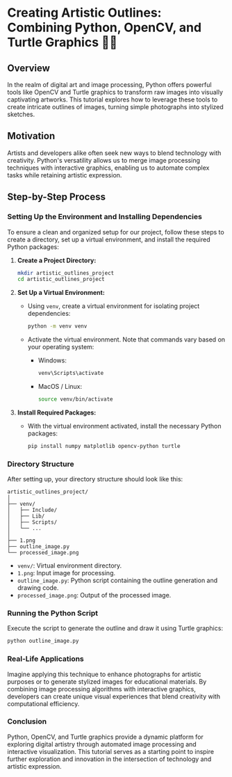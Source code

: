 # Creating Artistic Outlines: Combining Python, OpenCV, and Turtle Graphics 🎨🐍

## Overview
In the realm of digital art and image processing, Python offers powerful tools like OpenCV and Turtle graphics to transform raw images into visually captivating artworks. This tutorial explores how to leverage these tools to create intricate outlines of images, turning simple photographs into stylized sketches.

## Motivation
Artists and developers alike often seek new ways to blend technology with creativity. Python's versatility allows us to merge image processing techniques with interactive graphics, enabling us to automate complex tasks while retaining artistic expression.

## Step-by-Step Process
### Setting Up the Environment and Installing Dependencies
To ensure a clean and organized setup for our project, follow these steps to create a directory, set up a virtual environment, and install the required Python packages:

1. **Create a Project Directory:**
   ```bash
   mkdir artistic_outlines_project
   cd artistic_outlines_project
   ```

2. **Set Up a Virtual Environment:**
   - Using `venv`, create a virtual environment for isolating project dependencies:
     ```bash
     python -m venv venv
     ```

   - Activate the virtual environment. Note that commands vary based on your operating system:
     - Windows:
       ```bash
       venv\Scripts\activate
       ```
     - MacOS / Linux:
       ```bash
       source venv/bin/activate
       ```

3. **Install Required Packages:**
   - With the virtual environment activated, install the necessary Python packages:
     ```bash
     pip install numpy matplotlib opencv-python turtle
     ```

### Directory Structure
After setting up, your directory structure should look like this:

```
artistic_outlines_project/
│
├── venv/
│   ├── Include/
│   ├── Lib/
│   ├── Scripts/
│   └── ...
│
├── 1.png 
├── outline_image.py
└── processed_image.png
```

- `venv/`: Virtual environment directory.
- `1.png`: Input image for processing.
- `outline_image.py`: Python script containing the outline generation and drawing code.
- `processed_image.png`: Output of the processed image.

### Running the Python Script
Execute the script to generate the outline and draw it using Turtle graphics:
```bash
python outline_image.py
```

### Real-Life Applications
Imagine applying this technique to enhance photographs for artistic purposes or to generate stylized images for educational materials. By combining image processing algorithms with interactive graphics, developers can create unique visual experiences that blend creativity with computational efficiency.

### Conclusion
Python, OpenCV, and Turtle graphics provide a dynamic platform for exploring digital artistry through automated image processing and interactive visualization. This tutorial serves as a starting point to inspire further exploration and innovation in the intersection of technology and artistic expression.
